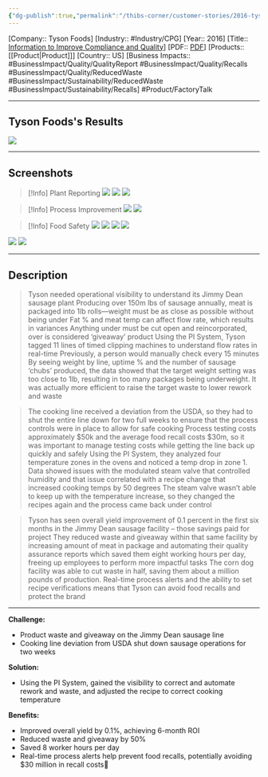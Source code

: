 ```yaml
---
{"dg-publish":true,"permalink":"/thibs-corner/customer-stories/2016-tyson-foods-information-to-improve-compliance-and-quality/"}
---
```


[Company:: Tyson Foods]
[Industry:: #Industry/CPG]
[Year:: 2016]
[Title:: [Information to Improve Compliance and Quality](https://resources.osisoft.com/presentations/tyson-foods-mobilizes-information-to-improve-compliance-and-quality/)]
[PDF:: [PDF](https://cdn.osisoft.com/corp/en/media/presentations/2016/UsersConference2016/PDF/PH162050_HillshireBrands_Riechert_TysonFoodsMobilizesInformationtoImproveComplianceandQuality.pdf)]
[Products:: [[Product\|Product]]]
[Country:: US]
[Business Impacts:: #BusinessImpact/Quality/QualityReport #BusinessImpact/Quality/Recalls #BusinessImpact/Quality/ReducedWaste #BusinessImpact/Sustainability/ReducedWaste #BusinessImpact/Sustainability/Recalls]
#Product/FactoryTalk 

---
## Tyson Foods's Results
![](https://i.imgur.com/3LCemcB.png)

---
## Screenshots
> [!Info] Plant Reporting
> ![](https://i.imgur.com/eh2jwIj.png)
> ![](https://i.imgur.com/L7C9Amj.png)
> ![](https://i.imgur.com/rh01enT.png)


> [!Info] Process Improvement
> ![](https://i.imgur.com/rWs2qVq.png)
> ![](https://i.imgur.com/vNUTQA6.png)

> [!Info] Food Safety
> ![](https://i.imgur.com/yWuq3Wg.png)
> ![](https://i.imgur.com/KEaZi6C.png)
> ![](https://i.imgur.com/HcLtQU4.png)
> ![](https://i.imgur.com/LHw3TEl.png)

![](https://i.imgur.com/XTc8FZT.png)
![](https://i.imgur.com/qYUTsbp.png)





---
## Description
> Tyson needed operational visibility to understand its Jimmy Dean sausage plant
> Producing over 150m lbs of sausage annually, meat is packaged into 1lb rolls—weight must be as close as possible without being under
> Fat % and meat temp can affect flow rate, which results in variances
> Anything under must be cut open and reincorporated, over is considered ‘giveaway’ product
> Using the PI System, Tyson tagged 11 lines of timed clipping machines to understand flow rates in real-time
> Previously, a person would manually check every 15 minutes
> By seeing weight by line, uptime % and the number of sausage ‘chubs’ produced, the data showed that the target weight setting was too close to 1lb, resulting in too many packages being underweight. It was actually more efficient to raise the target waste to lower rework and waste

> The cooking line received a deviation from the USDA, so they had to shut the entire line down for two full weeks to ensure that the process controls were in place to allow for safe cooking
> Process testing costs approximately $50k and the average food recall costs $30m, so it was important to manage testing costs while getting the line back up quickly and safely
> Using the PI System, they analyzed four temperature zones in the ovens and noticed a temp drop in zone 1. Data showed issues with the modulated steam valve that controlled humidity and that issue correlated with a recipe change that increased cooking temps by 50 degrees
> The steam valve wasn’t able to keep up with the temperature increase, so they changed the recipes again and the process came back under control

> Tyson has seen overall yield improvement of 0.1 percent in the first six months in the Jimmy Dean sausage facility – those savings paid for project 
> They reduced waste and giveaway within that same facility by increasing amount of meat in package and automating their quality assurance reports which saved them eight working hours per day, freeing up employees to perform more impactful tasks
> The corn dog facility was able to cut waste in half, saving them about a million pounds of production. 
> Real-time process alerts and the ability to set recipe verifications means that Tyson can avoid food recalls and protect the brand

-------------------------------------------------------

**Challenge:**
- Product waste and giveaway on the Jimmy Dean sausage line
- Cooking line deviation from USDA shut down sausage operations for two weeks 

**Solution:**
- Using the PI System, gained the visibility to correct and automate rework and waste, and adjusted the recipe to correct cooking temperature

**Benefits:**
- Improved overall yield by 0.1%, achieving 6-month ROI
- Reduced waste and giveaway by 50%
- Saved 8 worker hours per day
- Real-time process alerts help prevent food recalls, potentially avoiding $30 million in recall costs
